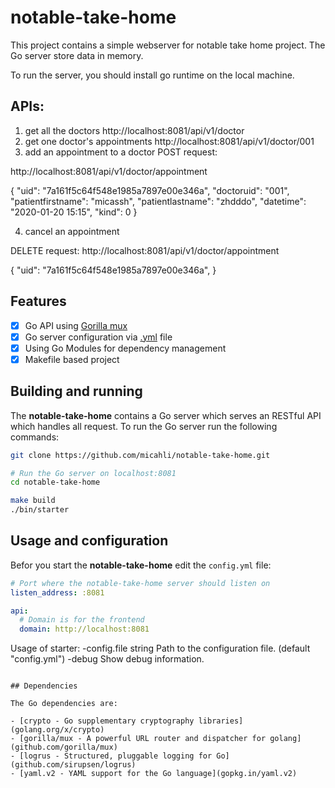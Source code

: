 # notable-take-home

This project contains a simple webserver for notable take home project. The Go server store data in memory.

To run the server, you should install go runtime on the local machine.

## APIs: 
1. get all the doctors
http://localhost:8081/api/v1/doctor
2. get one doctor's appointments
http://localhost:8081/api/v1/doctor/001
3. add an appointment to a doctor
POST request:

http://localhost:8081/api/v1/doctor/appointment

{
  "uid": "7a161f5c64f548e1985a7897e00e346a",
  "doctoruid": "001",
  "patientfirstname": "micassh",
  "patientlastname": "zhdddo",
  "datetime": "2020-01-20 15:15",
  "kind": 0
}

4. cancel an appointment

DELETE request:
http://localhost:8081/api/v1/doctor/appointment

{
  "uid": "7a161f5c64f548e1985a7897e00e346a",
}


## Features

- [x] Go API using [Gorilla mux](github.com/gorilla/mux)
- [x] Go server configuration via [.yml](gopkg.in/yaml.v2) file
- [x] Using Go Modules for dependency management
- [x] Makefile based project

## Building and running

The **notable-take-home** contains a Go server which serves an RESTful API which handles all request. To run the Go server run the following commands:

```sh
git clone https://github.com/micahli/notable-take-home.git

# Run the Go server on localhost:8081
cd notable-take-home

make build
./bin/starter
```

## Usage and configuration

Befor you start the **notable-take-home** edit the `config.yml` file:

```yaml
# Port where the notable-take-home server should listen on
listen_address: :8081

api:
  # Domain is for the frontend
  domain: http://localhost:8081


```
Usage of starter:
  -config.file string
      Path to the configuration file. (default "config.yml")
  -debug
      Show debug information.
```

## Dependencies

The Go dependencies are:

- [crypto - Go supplementary cryptography libraries](golang.org/x/crypto)
- [gorilla/mux - A powerful URL router and dispatcher for golang](github.com/gorilla/mux)
- [logrus - Structured, pluggable logging for Go](github.com/sirupsen/logrus)
- [yaml.v2 - YAML support for the Go language](gopkg.in/yaml.v2)
